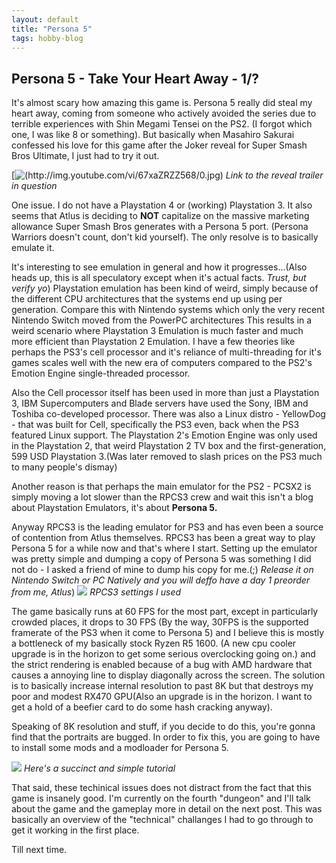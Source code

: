 ```yaml
---
layout: default
title: "Persona 5"
tags: hobby-blog
---
```


## Persona 5 - Take Your Heart Away -  1/?

It's almost scary how amazing this game is. Persona 5 really did steal my heart away, coming from someone who actively avoided the series due to terrible experiences with Shin Megami Tensei on the PS2. (I forgot which one, I was like 8 or something). But basically when Masahiro Sakurai confessed his love for this game after the Joker reveal for Super Smash Bros Ultimate, I just had to try it out.

[![(http://img.youtube.com/vi/67xaZRZZ568/0.jpg)](http://www.youtube.com/watch?v=67xaZRZZ568 "")
*Link to the reveal trailer in question*


One issue. I do not have a Playstation 4 or (working) Playstation 3. It also seems that Atlus is deciding to **NOT** capitalize on the massive marketing allowance Super Smash Bros generates with a Persona 5 port. (Persona Warriors doesn't count, don't kid yourself). The only resolve is to basically emulate it.


It's interesting to see emulation in general and how it progresses...(Also heads up, this is all speculatory except when it's actual facts. *Trust, but verify yo*) Playstation emulation has been kind of weird, simply because of the different CPU architectures that the systems end up using per generation. Compare this with Nintendo systems which only the very recent Nintendo Switch moved from the PowerPC architectures This results in a weird scenario where Playstation 3 Emulation is much faster and much more efficient than Playstation 2 Emulation. I have a few theories like perhaps the PS3's cell processor and it's reliance of multi-threading for it's games scales well with the new era of computers compared to the PS2's Emotion Engine single-threaded processor.


Also the Cell processor itself has been used in more than just a Playstation 3, IBM Supercomputers and Blade servers have used the Sony, IBM and Toshiba co-developed processor. There was also a Linux distro - YellowDog - that was built for Cell, specifically the PS3 even, back when the PS3 featured Linux support. The Playstation 2's Emotion Engine was only used in the Playstation 2, that weird Playstation 2 TV box and the first-generation, 599 USD Playstation 3.(Was later removed to slash prices on the PS3 much to many people's dismay)


Another reason is that perhaps the main emulator for the PS2 - PCSX2 is simply moving a lot slower than the RPCS3 crew and wait this isn't a blog about Playstation Emulators, it's about **Persona 5.**

Anyway RPCS3 is the leading emulator for PS3 and has even been a source of contention from Atlus themselves. RPCS3 has been a great way to play Persona 5 for a while now and that's where I start. Setting up the emulator was pretty simple and dumping a copy of Persona 5 was something I did not do - I asked a friend of mine to dump his copy for me.(;) *Release it on Nintendo Switch or PC Natively and you will deffo have a day 1 preorder from me, Atlus*) 
![](https://i.imgur.com/I5OF90V.png)
*RPCS3 settings I used*

The game basically runs at 60 FPS for the most part, except in particularly crowded places, it drops to 30 FPS (By the way, 30FPS is the supported framerate of the PS3 when it come to Persona 5) and I believe this is mostly a bottleneck of my basically stock Ryzen R5 1600. (A new cpu cooler upgrade is in the horizon to get some serious overclocking going on.) and the strict rendering is enabled because of a bug with AMD hardware that causes a annoying line to display diagonally across the screen. The solution is to basically increase internal resolution to past 8K but that destroys my poor and modest RX470 GPU(Also an upgrade is in the horizon. I want to get a hold of a beefier card to do some hash cracking anyway).


Speaking of 8K resolution and stuff, if you decide to do this, you're gonna find that the portraits are bugged. In order to fix this, you are going to have to install some mods and a modloader for Persona 5. 

[![](http://img.youtube.com/vi/7wo6PoDLGr4/0.jpg)](http://youtube.com/watch?v=7wo6PoDLGr4 "")
*Here's a succinct and simple tutorial*


That said, these techinical issues does not distract from the fact that this game is insanely good. I'm currently on the fourth "dungeon" and I'll talk about the game and the gameplay more in detail on the next post. This was basically an overview of the "technical" challanges I had to go through to get it working in the first place.


Till next time. 